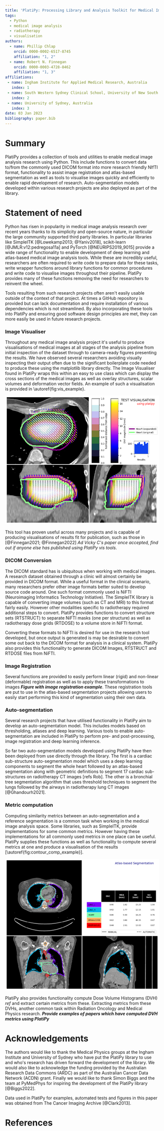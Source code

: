 ```yaml
---
title: 'PlatiPy: Processing Library and Analysis Toolkit for Medical Imaging in Python'
tags:
  - Python
  - medical image analysis
  - radiotherapy
  - visualisation
authors:
  - name: Phillip Chlap
    orcid: 0000-0002-6517-8745
    affiliation: "1, 2"
  - name: Robert N. Finnegan
    orcid: 0000-0003-4728-8462
    affiliation: "1, 3"
affiliations:
 - name: Ingham Institute for Applied Medical Research, Australia
   index: 1
 - name: South Western Sydney Clinical School, University of New South Wales, Australia
   index: 2
 - name: University of Sydney, Australia
   index: 3
date: 03 Jan 2023
bibliography: paper.bib
---
```


# Summary

PlatiPy provides a collection of tools and utilities to enable medical image analysis research using Python. This include functions to convert data to/from the commonly used DICOM format into more research friendly NIfTI format, functionality to assist image registration and atlas-based segmentation as well as tools to visualise images quickly and efficiently to enable rapid development of research. Auto-segmentation models developed within various research projects are also deployed as part of the library.

# Statement of need

Python has risen in popularity in medical image analysis research over recent years thanks to its simplicity and open-source nature, in particular the large community supported third party libraries. In particular libraries like SimpleITK [@Lowekamp2013; @Yaniv2018], scikit-learn [@JMLR:v12:pedregosa11a] and PyTorch [@NEURIPS2019_9015] provide a wide range of functionality to enable development of deep learning and atlas-based medical image analysis tools. While these are incredibly useful, researchers are often required to write code to prepare data for these tasks, write wrapper functions around library functions for common procedures and write code to visualise images throughout their pipeline. PlatiPy provides many of these functions removing the need for researchers to reinvent the wheel.

Tools resulting from such research projects often aren't easily usable outside of the context of that project. At times a GitHub repository is provided but can lack documentation and require installation of various dependencies which is not streamlined. By also incorporating these tools into PlatiPy and ensuring good software design principles are met, they can more easily be used in future research projects.

### Image Visualiser

Throughout any medical image analysis project it's useful to produce visualisations of medical images at all stages of the analysis pipeline from initial inspection of the dataset through to camera-ready figures presenting the results. We have observed several researchers avoiding visually inspecting their output often due to the significant boilerplate code needed to produce these using the matplotlib library directly. The Image Visualiser found in PlatiPy wraps this within an easy to use class which can display the cross sections of the medical images as well as overlay structures, scalar volumes and deformation vector fields. An example of such a visualisation is provided in \autoref{fig:vis_example}.

![Example of visualisations which can be produced using PlatiPy.\label{fig:vis_example}](figure_1.png)

This tool has proven useful across many projects and is capable of producing visualisations of results fit for publication, such as those in [@Finnegan2021; @Finnegan2022] *Ad Vicky C's paper once accepted, find out if anyone else has published using PlatiPy vis tools*.

### DICOM Conversion

The DICOM standard has is ubiquitous when working with medical images. A research dataset obtained through a clinic will almost certainly be provided in DICOM format. While a useful format in the clinical scenario, many researchers prefer other image formats better suited to develop source code around. One such format commonly used is NiFTI (Neuroimaging Informatics Technology Initiative). The SimpleITK library is capable of converting image volumes (such as CT and MRI) to this format fairly easily. However other modalities specific to radiotherapy required additional steps to convert. PlatiPy provides functions to convert structure sets (RTSTRUCT) to separate NiFTI masks (one per structure) as well as radiotherapy dose grids (RTDOSE) to a volume store in NiFTI format.

Converting these formats to NiFTI is desired for use in the research tool developed, but once output is generated is may be desirable to convert some out back to the DICOM format for analysis in a clinical system. PlatiPy also provides this functionality to generate DICOM Images, RTSTRUCT and RTDOSE files from NiFTI.

### Image Registration

Several functions are provided to easily perform linear (rigid) and non-linear (deformable) registration as well as to apply these transformations to images ***Figure with image registration example***. These registration tools are put to use in the atlas-based segmentation projects allowing users to easily start performing this kind of segmentation using their own data.

### Auto-segmentation

Several research projects that have utilised functionality in PlatiPy aim to develop an auto-segmentation model. This includes models based on thresholding, atlases and deep learning. Various tools to enable auto-segmentation are included in PlatiPy to perform pre- and post-processing, image registration and deep learning inference.

So far two auto-segmentation models developed using PlatiPy have then been deployed from use directly through the library. The first is a cardiac sub-structure auto-segmentation model which uses a deep learning components to segment the whole heart followed by an atlas-based segmentation along with geometric definitions to segment 17 cardiac sub-structures on radiotherapy CT images [refs Rob]. The other is a bronchial tree segmentation algorithm that uses threshold techniques to segment the lungs followed by the airways in radiotherapy lung CT images [@Ghandourh2021].

### Metric computation

Computing similarity metrics between an auto-segmentation and a reference segmentation is a common task when working in the medical image analysis space. Some libraries, such as SimpleITK, provide implementations for some common metrics. However having these implementations for all commonly used metrics in one place can be useful. PlatiPy supplies these functions as well as functionality to compute several metrics at one and produce a visualisation of the results [\autoref{fig:contour_comp_example}].

![Example of visualisation produced by the contour comparison tool.\label{fig:contour_comp_example}](figure_3.png)

PlatiPy also provides functionality compute Dose Volume Histograms (DVH) *ref* and extract certain metrics from these. Extracting metrics from these DVHs, another common task within Radiation Oncology and Medical Physics research. ***Provide examples of papers which have computed DVH metrics using PlatiPy***

# Acknowledgements

The authors would like to thank the Medical Physics groups at the Ingham Institute and University of Sydney who have put the PlatiPy library to use and who's research has driven forward the development of the library. We would also like to acknowledge the funding provided by the Australian Research Data Commons (ARDC) as part of the Australian Cancer Data Network (ACDN) grant. Finally we would like to thank Simon Biggs and the team at PyMedPhys for inspiring the development of the PlatiPy library [@Biggs2022].

Data used in PlatiPy for examples, automated tests and figures in this paper was obtained from The Cancer Imaging Archive [@Clark2013].

# References
